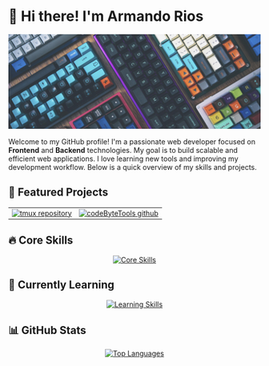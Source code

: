 # 👋 Hi there! I'm Armando Rios

<p align="center">
  <img src="./banner.png" alt="Banner placeholder"/>
</p>

Welcome to my GitHub profile! I'm a passionate web developer focused on **Frontend** and **Backend** technologies. My goal is to build scalable and efficient web applications. I love learning new tools and improving my development workflow. Below is a quick overview of my skills and projects.

## 🌟 Featured Projects

<table align="center">
  <tr>
    <td align="center">
      <a href="https://github.com/armando-rios/tmux">
        <img src="https://github-readme-stats.vercel.app/api/pin/?username=armando-rios&repo=tmux&theme=tokyonight" alt="tmux repository"/>
      </a>
    </td>
    <td align="center">
      <a href="https://github.com/armando-rios/codeBytetools">
        <img src="https://github-readme-stats.vercel.app/api/pin/?username=armando-rios&repo=codeByteTools&theme=tokyonight" alt="codeByteTools github"/>
      </a>
    </td>
  </tr>
</table>

## 🔥 Core Skills

<p align="center">
  <a href="https://skillicons.dev">
    <img src="https://skillicons.dev/icons?i=js,react,next,tailwind,astro,nodejs,express,mongodb,postgresql,aws,docker,kubernetes,githubactions" alt="Core Skills" />
  </a>
</p>

## 🏫 Currently Learning

<p align="center">
  <a href="https://skillicons.dev">
    <img src="https://skillicons.dev/icons?i=rust,typescript,cs,net,powershell,azure" alt="Learning Skills" />
  </a>
</p>

## 📊 GitHub Stats

<p align="center">
  <a href="https://github.com/armando-rios">
    <img src="https://github-readme-stats.vercel.app/api/top-langs/?username=armando-rios&layout=compact&theme=tokyonight" alt="Top Languages" />
  </a>
</p>
